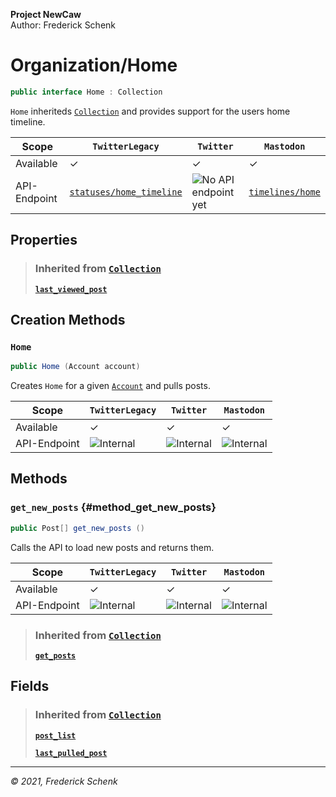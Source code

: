 **Project NewCaw** \
Author: Frederick Schenk

# Organization/Home

```c#
public interface Home : Collection
```

`Home` inheriteds [`Collection`](Collection.md) and provides support for the users home timeline.

| Scope        | `TwitterLegacy` | `Twitter`      | `Mastodon`     |
| ------------ | --------------- | -------------- | -------------- |
| Available    | ✓               | ✓              | ✓              |
| API-Endpoint | [`statuses/home_timeline`](https://developer.twitter.com/en/docs/twitter-api/v1/tweets/timelines/api-reference/get-statuses-home_timeline) | ![No API endpoint yet][2] | [`timelines/home`](https://docs.joinmastodon.org/methods/timelines/) |

## Properties

> ### Inherited from [`Collection`](Collection.md)
> 
> [**`last_viewed_post`**](Collection.md#property_last_viewed_post)

## Creation Methods

### `Home`

```c#
public Home (Account account)
```

Creates `Home` for a given [`Account`](Account.md) and pulls posts.

| Scope        | `TwitterLegacy` | `Twitter`      | `Mastodon`     |
| ------------ | --------------- | -------------- | -------------- |
| Available    | ✓               | ✓              | ✓              |
| API-Endpoint | ![Internal][1]  | ![Internal][1] | ![Internal][1] |

## Methods

### `get_new_posts` {#method_get_new_posts}

```c#
public Post[] get_new_posts ()
```

Calls the API to load new posts and returns them.

| Scope        | `TwitterLegacy` | `Twitter`      | `Mastodon`     |
| ------------ | --------------- | -------------- | -------------- |
| Available    | ✓               | ✓              | ✓              |
| API-Endpoint | ![Internal][1]  | ![Internal][1] | ![Internal][1] |

> ### Inherited from [`Collection`](Collection.md)
> 
> [**`get_posts`**](Collection.md#method_get_posts)

## Fields

> ### Inherited from [`Collection`](Collection.md)
> 
> [**`post_list`**](Collection.md#field_post_list)
> 
> [**`last_pulled_post`**](Collection.md#field_last_pulled_post)

---

*© 2021, Frederick Schenk*

[1]: https://img.shields.io/badge/-Internal-yellow?style=flat-square
[2]: https://img.shields.io/badge/-No%20API%20endpoint%20yet-red?style=flat-square
